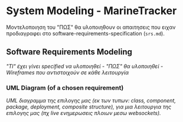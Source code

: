 # System Modeling - MarineTracker
Μοντελοποιηση του "ΠΩΣ" θα υλοποιηθουν οι απαιτησεις που ειχαν προδιαγραφει στο software-requirements-specification (`srs.md`).

## Software Requirements Modeling
*"ΤΙ" έχει γίνει specified να υλοποιηθεί - "ΠΩΣ" θα υλοποιηθεί - Wireframes που αντιστοιχούν σε κάθε λειτουργία*



### UML Diagram (of a chosen requirement)
*UML διαγραμμα της επιλογης μας (εκ των τυπων: class, component, package, deployment, composite structure), για μια λειτουργια της επιλογης μας (πχ live ενημερωσεις πλοιων μεσω websockets).*
